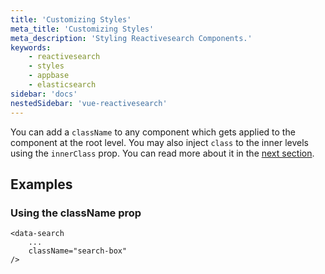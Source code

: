 ```yaml
---
title: 'Customizing Styles'
meta_title: 'Customizing Styles'
meta_description: 'Styling Reactivesearch Components.'
keywords:
    - reactivesearch
    - styles
    - appbase
    - elasticsearch
sidebar: 'docs'
nestedSidebar: 'vue-reactivesearch'
---
```


You can add a `className` to any component which gets applied to the component at the root level. You may also inject `class` to the inner levels using the `innerClass` prop. You can read more about it in the [next section](/theming/class.html).

## Examples

### Using the className prop

```js{3}
<data-search
    ...
    className="search-box"
/>
```
